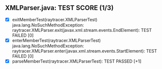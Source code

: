 ## XMLParser.java: TEST SCORE (1/3)
- [x] exitMemberTest(raytracer.XMLParserTest) java.lang.NoSuchMethodException: raytracer.XMLParser.exit(javax.xml.stream.events.EndElement): TEST FAILED  [0]
- [x] enterMemberTest(raytracer.XMLParserTest) java.lang.NoSuchMethodException: raytracer.XMLParser.enter(javax.xml.stream.events.StartElement): TEST FAILED  [0]
- [x] parseMemberTest(raytracer.XMLParserTest): TEST PASSED  [+1]
